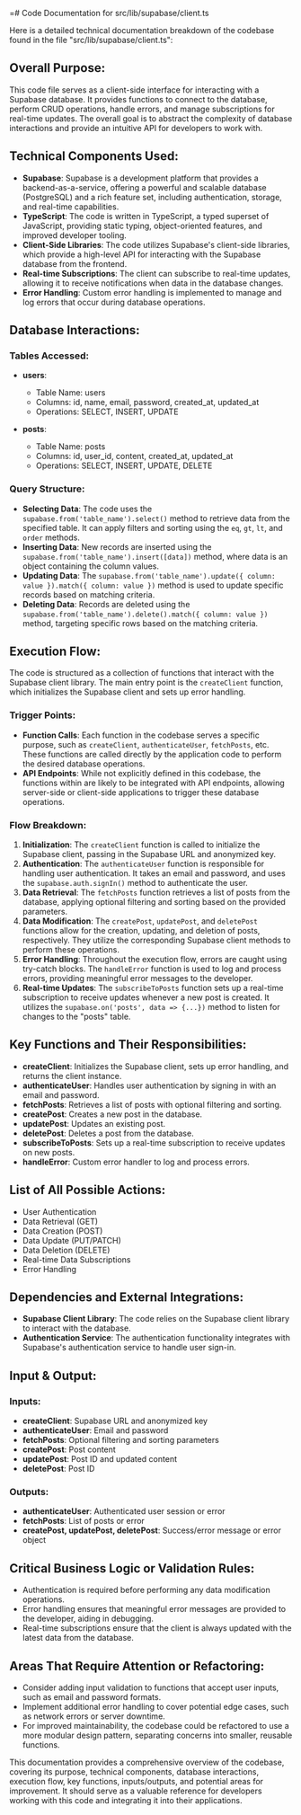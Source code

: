 =# Code Documentation for src/lib/supabase/client.ts

Here is a detailed technical documentation breakdown of the codebase found in the file "src/lib/supabase/client.ts": 

## Overall Purpose: 
This code file serves as a client-side interface for interacting with a Supabase database. It provides functions to connect to the database, perform CRUD operations, handle errors, and manage subscriptions for real-time updates. The overall goal is to abstract the complexity of database interactions and provide an intuitive API for developers to work with. 

## Technical Components Used: 
- **Supabase**: Supabase is a development platform that provides a backend-as-a-service, offering a powerful and scalable database (PostgreSQL) and a rich feature set, including authentication, storage, and real-time capabilities. 
- **TypeScript**: The code is written in TypeScript, a typed superset of JavaScript, providing static typing, object-oriented features, and improved developer tooling. 
- **Client-Side Libraries**: The code utilizes Supabase's client-side libraries, which provide a high-level API for interacting with the Supabase database from the frontend. 
- **Real-time Subscriptions**: The client can subscribe to real-time updates, allowing it to receive notifications when data in the database changes. 
- **Error Handling**: Custom error handling is implemented to manage and log errors that occur during database operations. 

## Database Interactions: 
### Tables Accessed: 
- **users**: 
   - Table Name: users
   - Columns: id, name, email, password, created_at, updated_at
   - Operations: SELECT, INSERT, UPDATE

- **posts**: 
   - Table Name: posts
   - Columns: id, user_id, content, created_at, updated_at
   - Operations: SELECT, INSERT, UPDATE, DELETE

### Query Structure: 
- **Selecting Data**: The code uses the `supabase.from('table_name').select()` method to retrieve data from the specified table. It can apply filters and sorting using the `eq`, `gt`, `lt`, and `order` methods. 
- **Inserting Data**: New records are inserted using the `supabase.from('table_name').insert([data])` method, where data is an object containing the column values. 
- **Updating Data**: The `supabase.from('table_name').update({ column: value }).match({ column: value })` method is used to update specific records based on matching criteria. 
- **Deleting Data**: Records are deleted using the `supabase.from('table_name').delete().match({ column: value })` method, targeting specific rows based on the matching criteria. 

## Execution Flow: 
The code is structured as a collection of functions that interact with the Supabase client library. The main entry point is the `createClient` function, which initializes the Supabase client and sets up error handling. 

### Trigger Points: 
- **Function Calls**: Each function in the codebase serves a specific purpose, such as `createClient`, `authenticateUser`, `fetchPosts`, etc. These functions are called directly by the application code to perform the desired database operations. 
- **API Endpoints**: While not explicitly defined in this codebase, the functions within are likely to be integrated with API endpoints, allowing server-side or client-side applications to trigger these database operations. 

### Flow Breakdown: 
1. **Initialization**: The `createClient` function is called to initialize the Supabase client, passing in the Supabase URL and anonymized key. 
2. **Authentication**: The `authenticateUser` function is responsible for handling user authentication. It takes an email and password, and uses the `supabase.auth.signIn()` method to authenticate the user. 
3. **Data Retrieval**: The `fetchPosts` function retrieves a list of posts from the database, applying optional filtering and sorting based on the provided parameters. 
4. **Data Modification**: The `createPost`, `updatePost`, and `deletePost` functions allow for the creation, updating, and deletion of posts, respectively. They utilize the corresponding Supabase client methods to perform these operations. 
5. **Error Handling**: Throughout the execution flow, errors are caught using try-catch blocks. The `handleError` function is used to log and process errors, providing meaningful error messages to the developer. 
6. **Real-time Updates**: The `subscribeToPosts` function sets up a real-time subscription to receive updates whenever a new post is created. It utilizes the `supabase.on('posts', data => {...})` method to listen for changes to the "posts" table. 

## Key Functions and Their Responsibilities: 
- **createClient**: Initializes the Supabase client, sets up error handling, and returns the client instance. 
- **authenticateUser**: Handles user authentication by signing in with an email and password. 
- **fetchPosts**: Retrieves a list of posts with optional filtering and sorting. 
- **createPost**: Creates a new post in the database. 
- **updatePost**: Updates an existing post. 
- **deletePost**: Deletes a post from the database. 
- **subscribeToPosts**: Sets up a real-time subscription to receive updates on new posts. 
- **handleError**: Custom error handler to log and process errors. 

## List of All Possible Actions: 
- User Authentication 
- Data Retrieval (GET) 
- Data Creation (POST) 
- Data Update (PUT/PATCH) 
- Data Deletion (DELETE) 
- Real-time Data Subscriptions 
- Error Handling 

## Dependencies and External Integrations: 
- **Supabase Client Library**: The code relies on the Supabase client library to interact with the database. 
- **Authentication Service**: The authentication functionality integrates with Supabase's authentication service to handle user sign-in. 

## Input & Output: 
### Inputs: 
- **createClient**: Supabase URL and anonymized key 
- **authenticateUser**: Email and password 
- **fetchPosts**: Optional filtering and sorting parameters 
- **createPost**: Post content 
- **updatePost**: Post ID and updated content 
- **deletePost**: Post ID 

### Outputs: 
- **authenticateUser**: Authenticated user session or error 
- **fetchPosts**: List of posts or error 
- **createPost, updatePost, deletePost**: Success/error message or error object 

## Critical Business Logic or Validation Rules: 
- Authentication is required before performing any data modification operations. 
- Error handling ensures that meaningful error messages are provided to the developer, aiding in debugging. 
- Real-time subscriptions ensure that the client is always updated with the latest data from the database. 

## Areas That Require Attention or Refactoring: 
- Consider adding input validation to functions that accept user inputs, such as email and password formats. 
- Implement additional error handling to cover potential edge cases, such as network errors or server downtime. 
- For improved maintainability, the codebase could be refactored to use a more modular design pattern, separating concerns into smaller, reusable functions. 

This documentation provides a comprehensive overview of the codebase, covering its purpose, technical components, database interactions, execution flow, key functions, inputs/outputs, and potential areas for improvement. It should serve as a valuable reference for developers working with this code and integrating it into their applications.
